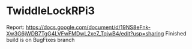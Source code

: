 # TwiddleLockRPi3
 Report: https://docs.google.com/document/d/19NS8eFnk-Xw3G6jWDB7TgG4LVFwFMDwL2xe7_TqjwB4/edit?usp=sharing
 Finished build is on BugFixes branch

